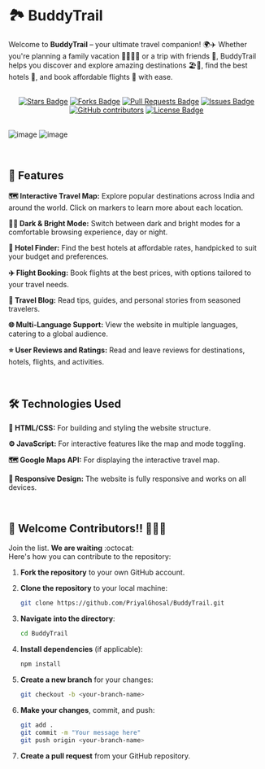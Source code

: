 # 🏞️ BuddyTrail

Welcome to **BuddyTrail** – your ultimate travel companion! 🌍✈️ Whether you're planning a family vacation 👨‍👩‍👧‍👦 or a trip with friends 👫, BuddyTrail helps you discover and explore amazing destinations 🏖️🏰, find the best hotels 🏨, and book affordable flights 💺 with ease.

<br />

<div align="center">
  <a href="https://github.com/akhandpratap18/awesome-github-profile-readme/stargazers"><img src="https://img.shields.io/github/stars/akhandpratap18/awesome-github-profile-readme" alt="Stars Badge"/></a>
  <a href="https://github.com/akhandpratap18/awesome-github-profile-readme/network/members"><img src="https://img.shields.io/github/forks/akhandpratap18/awesome-github-profile-readme" alt="Forks Badge"/></a>
  <a href="https://github.com/akhandpratap18/awesome-github-profile-readme/pulls"><img src="https://img.shields.io/github/issues-pr/akhandpratap18/awesome-github-profile-readme" alt="Pull Requests Badge"/></a>
  <a href="https://github.com/akhandpratap18/awesome-github-profile-readme/issues"><img src="https://img.shields.io/github/issues/akhandpratap18/awesome-github-profile-readme" alt="Issues Badge"/></a>
  <a href="https://github.com/akhandpratap18/awesome-github-profile-readme/graphs/contributors"><img alt="GitHub contributors" src="https://img.shields.io/github/contributors/akhandpratap18/awesome-github-profile-readme?color=2b9348"></a>
  <a href="https://github.com/akhandpratap18/awesome-github-profile-readme/blob/master/LICENSE"><img src="https://img.shields.io/github/license/akhandpratap18/awesome-github-profile-readme?color=2b9348" alt="License Badge"/></a>
</div>

<br />

![image](https://github.com/user-attachments/assets/4e53b040-41de-43d0-91bd-5c31bf5b9959)
![image](https://github.com/user-attachments/assets/1a2ec256-1099-44a0-b810-7f40b544ec3a)

<br />

## 🚀 Features

**🗺️ Interactive Travel Map:** Explore popular destinations across India and around the world. Click on markers to learn more about each location.

**🌙🌞 Dark & Bright Mode:** Switch between dark and bright modes for a comfortable browsing experience, day or night.

**🏨 Hotel Finder:** Find the best hotels at affordable rates, handpicked to suit your budget and preferences.

**✈️ Flight Booking:** Book flights at the best prices, with options tailored to your travel needs.

**📝 Travel Blog:** Read tips, guides, and personal stories from seasoned travelers.

**🌐 Multi-Language Support:** View the website in multiple languages, catering to a global audience.

**⭐ User Reviews and Ratings:** Read and leave reviews for destinations, hotels, flights, and activities.

<br />

## 🛠️ Technologies Used

**📝 HTML/CSS:** For building and styling the website structure.

**⚙️ JavaScript:** For interactive features like the map and mode toggling.

**🗺️ Google Maps API:** For displaying the interactive travel map.

**📱 Responsive Design:** The website is fully responsive and works on all devices.

<br />

## 🎉 Welcome Contributors!! 👨‍💻👋

Join the list. **We are waiting** :octocat:<br />
Here's how you can contribute to the repository:

1. **Fork the repository** to your own GitHub account.
   
2. **Clone the repository** to your local machine:
   
    ```bash
    git clone https://github.com/PriyalGhosal/BuddyTrail.git
    ```
    
3. **Navigate into the directory**:
   
    ```bash
    cd BuddyTrail
    ```
    
4. **Install dependencies** (if applicable):
   
    ```bash
    npm install
    ```
    
5. **Create a new branch** for your changes:
   
    ```bash
    git checkout -b <your-branch-name>
    ```
    
6. **Make your changes**, commit, and push:
   
    ```bash
    git add .
    git commit -m "Your message here"
    git push origin <your-branch-name>
    ```

7. **Create a pull request** from your GitHub repository.
